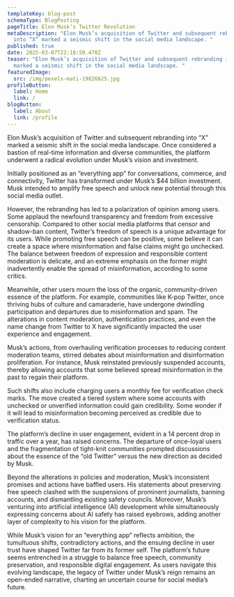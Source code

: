 ```yaml
---
templateKey: blog-post
schemaType: BlogPosting
pageTitle: Elon Musk’s Twitter Revolution
metaDescription: "Elon Musk’s acquisition of Twitter and subsequent rebranding
  into “X” marked a seismic shift in the social media landscape. "
published: true
date: 2025-03-07T22:18:50.470Z
teaser: "Elon Musk’s acquisition of Twitter and subsequent rebranding into “X”
  marked a seismic shift in the social media landscape. "
featuredImage:
  src: /img/pexels-mati-19826625.jpg
profileButton:
  label: Home
  link: /
blogButton:
  label: About
  link: /profile
---
```

Elon Musk’s acquisition of Twitter and subsequent rebranding into “X” marked a seismic shift in the social media landscape. Once considered a bastion of real-time information and diverse communities, the platform underwent a radical evolution under Musk’s vision and investment.

Initially positioned as an “everything app” for conversations, commerce, and connectivity, Twitter has transformed under Musk’s $44 billion investment. Musk intended to amplify free speech and unlock new potential through this social media outlet.

However, the rebranding has led to a polarization of opinion among users. Some applaud the newfound transparency and freedom from excessive censorship. Compared to other social media platforms that censor and shadow-ban content, Twitter’s freedom of speech is a unique advantage for its users. While promoting free speech can be positive, some believe it can create a space where misinformation and false claims might go unchecked. The balance between freedom of expression and responsible content moderation is delicate, and an extreme emphasis on the former might inadvertently enable the spread of misinformation, according to some critics.

Meanwhile, other users mourn the loss of the organic, community-driven essence of the platform. For example, communities like K-pop Twitter, once thriving hubs of culture and camaraderie, have undergone dwindling participation and departures due to misinformation and spam. The alterations in content moderation, authentication practices, and even the name change from Twitter to X have significantly impacted the user experience and engagement.

Musk’s actions, from overhauling verification processes to reducing content moderation teams, stirred debates about misinformation and disinformation proliferation. For instance, Musk reinstated previously suspended accounts, thereby allowing accounts that some believed spread misinformation in the past to regain their platform.

Such shifts also include charging users a monthly fee for verification check marks. The move created a tiered system where some accounts with unchecked or unverified information could gain credibility. Some wonder if it will lead to misinformation becoming perceived as credible due to verification status.

The platform’s decline in user engagement, evident in a 14 percent drop in traffic over a year, has raised concerns. The departure of once-loyal users and the fragmentation of tight-knit communities prompted discussions about the essence of the “old Twitter” versus the new direction as decided by Musk.

Beyond the alterations in policies and moderation, Musk’s inconsistent promises and actions have baffled users. His statements about preserving free speech clashed with the suspensions of prominent journalists, banning accounts, and dismantling existing safety councils. Moreover, Musk’s venturing into artificial intelligence (AI) development while simultaneously expressing concerns about AI safety has raised eyebrows, adding another layer of complexity to his vision for the platform.

While Musk’s vision for an “everything app” reflects ambition, the tumultuous shifts, contradictory actions, and the ensuing decline in user trust have shaped Twitter far from its former self. The platform’s future seems entrenched in a struggle to balance free speech, community preservation, and responsible digital engagement. As users navigate this evolving landscape, the legacy of Twitter under Musk’s reign remains an open-ended narrative, charting an uncertain course for social media’s future.
